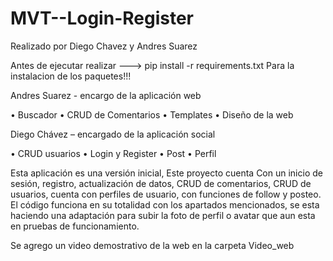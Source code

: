 # MVT--Login-Register

Realizado por Diego Chavez y Andres Suarez

Antes de ejecutar realizar ---> pip install -r requirements.txt
Para la instalacion de los paquetes!!!


Andres Suarez - encargo de la aplicación web

•	Buscador
•	CRUD de Comentarios
•   Templates
•	Diseño de la web

Diego Chávez – encargado de la aplicación social

•	CRUD usuarios
•	Login y Register
•	Post
•	Perfil



Esta aplicación es una versión inicial, Este proyecto cuenta Con un inicio de sesión, registro, actualización de datos, CRUD de comentarios, CRUD de usuarios, cuenta con perfiles de usuario, con funciones de follow y posteo.
El código funciona en su totalidad con los apartados mencionados, se esta haciendo una adaptación para subir la foto de perfil o avatar que aun esta en pruebas de funcionamiento.

Se agrego un video demostrativo de la web en la carpeta Video_web
